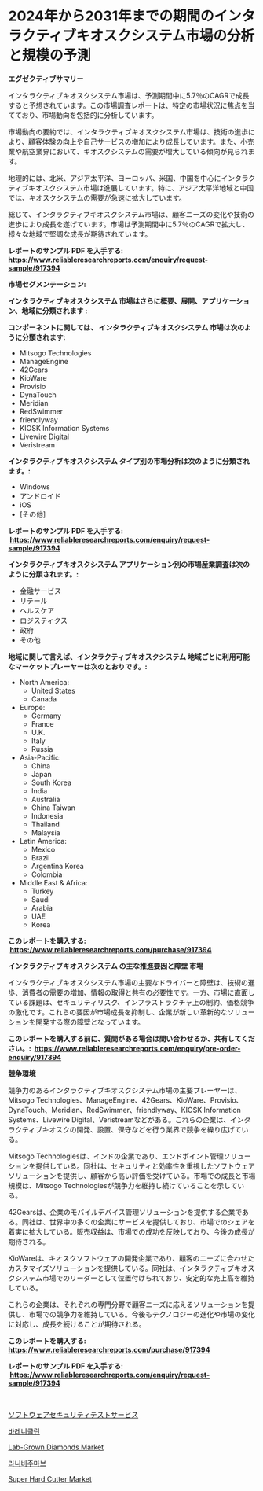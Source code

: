 <p><h1>2024年から2031年までの期間のインタラクティブキオスクシステム市場の分析と規模の予測</h1></p><p><strong>エグゼクティブサマリー</strong></p>
<p><p>インタラクティブキオスクシステム市場は、予測期間中に5.7％のCAGRで成長すると予想されています。この市場調査レポートは、特定の市場状況に焦点を当てており、市場動向を包括的に分析しています。</p><p>市場動向の要約では、インタラクティブキオスクシステム市場は、技術の進歩により、顧客体験の向上や自己サービスの増加により成長しています。また、小売業や航空業界において、キオスクシステムの需要が増大している傾向が見られます。</p><p>地理的には、北米、アジア太平洋、ヨーロッパ、米国、中国を中心にインタラクティブキオスクシステム市場は進展しています。特に、アジア太平洋地域と中国では、キオスクシステムの需要が急速に拡大しています。</p><p>総じて、インタラクティブキオスクシステム市場は、顧客ニーズの変化や技術の進歩により成長を遂げています。市場は予測期間中に5.7％のCAGRで拡大し、様々な地域で堅調な成長が期待されています。</p></p>
<p><strong>レポートのサンプル PDF を入手する: <a href="https://www.reliableresearchreports.com/enquiry/request-sample/917394">https://www.reliableresearchreports.com/enquiry/request-sample/917394</a></strong></p>
<p><strong>市場セグメンテーション:</strong></p>
<p><strong> インタラクティブキオスクシステム 市場はさらに概要、展開、アプリケーション、地域に分類されます :</strong></p>
<p><strong>コンポーネントに関しては、 インタラクティブキオスクシステム 市場は次のように分類されます: &nbsp;</strong></p>
<p><ul><li>Mitsogo Technologies</li><li>ManageEngine</li><li>42Gears</li><li>KioWare</li><li>Provisio</li><li>DynaTouch</li><li>Meridian</li><li>RedSwimmer</li><li>friendlyway</li><li>KIOSK Information Systems</li><li>Livewire Digital</li><li>Veristream</li></ul></p>
<p><strong> インタラクティブキオスクシステム タイプ別の市場分析は次のように分類されます。:</strong></p>
<p><ul><li>Windows</li><li>アンドロイド</li><li>iOS</li><li>[その他]</li></ul></p>
<p><strong>レポートのサンプル PDF を入手する: &nbsp;<a href="https://www.reliableresearchreports.com/enquiry/request-sample/917394">https://www.reliableresearchreports.com/enquiry/request-sample/917394</a></strong></p>
<p><strong> インタラクティブキオスクシステム アプリケーション別の市場産業調査は次のように分類されます。:</strong></p>
<p><ul><li>金融サービス</li><li>リテール</li><li>ヘルスケア</li><li>ロジスティクス</li><li>政府</li><li>その他</li></ul></p>
<p><strong>地域に関して言えば、インタラクティブキオスクシステム 地域ごとに利用可能なマーケットプレーヤーは次のとおりです。:</strong></p>
<p><ul>
    <li>
        North America:
        <ul>
            <li>United States</li>
            <li>Canada</li>
        </ul>
    </li>
    <li>
        Europe:
        <ul>
            <li>Germany</li>
            <li>France</li>
            <li>U.K.</li>
            <li>Italy</li>
            <li>Russia</li>
        </ul>
    </li>
    <li>
        Asia-Pacific:
        <ul>
            <li>China</li>
            <li>Japan</li>
            <li>South Korea</li>
            <li>India</li>
            <li>Australia</li>
            <li>China Taiwan</li>
            <li>Indonesia</li>
            <li>Thailand</li>
            <li>Malaysia</li>
        </ul>
    </li>
    <li>
        Latin America:
        <ul>
            <li>Mexico</li>
            <li>Brazil</li>
            <li>Argentina Korea</li>
            <li>Colombia</li>
        </ul>
    </li>
    <li>
        Middle East & Africa:
        <ul>
            <li>Turkey</li>
            <li>Saudi</li>
            <li>Arabia</li>
            <li>UAE</li>
            <li>Korea</li>
        </ul>
    </li>
    </ul></p>
<p><strong>このレポートを購入する: &nbsp;<a href="https://www.reliableresearchreports.com/purchase/917394">https://www.reliableresearchreports.com/purchase/917394</a></strong></p>
<p><strong>インタラクティブキオスクシステム の主な推進要因と障壁 市場</strong></p>
<p><p>インタラクティブキオスクシステム市場の主要なドライバーと障壁は、技術の進歩、消費者の需要の増加、情報の取得と共有の必要性です。一方、市場に直面している課題は、セキュリティリスク、インフラストラクチャ上の制約、価格競争の激化です。これらの要因が市場成長を抑制し、企業が新しい革新的なソリューションを開発する際の障壁となっています。</p></p>
<p><strong>このレポートを購入する前に、質問がある場合は問い合わせるか、共有してください。:&nbsp; <a href="https://www.reliableresearchreports.com/enquiry/pre-order-enquiry/917394">https://www.reliableresearchreports.com/enquiry/pre-order-enquiry/917394</a></strong></p>
<p><strong>競争環境</strong></p>
<p><p>競争力のあるインタラクティブキオスクシステム市場の主要プレーヤーは、Mitsogo Technologies、ManageEngine、42Gears、KioWare、Provisio、DynaTouch、Meridian、RedSwimmer、friendlyway、KIOSK Information Systems、Livewire Digital、Veristreamなどがある。これらの企業は、インタラクティブキオスクの開発、設置、保守などを行う業界で競争を繰り広げている。</p><p>Mitsogo Technologiesは、インドの企業であり、エンドポイント管理ソリューションを提供している。同社は、セキュリティと効率性を重視したソフトウェアソリューションを提供し、顧客から高い評価を受けている。市場での成長と市場規模は、Mitsogo Technologiesが競争力を維持し続けていることを示している。</p><p>42Gearsは、企業のモバイルデバイス管理ソリューションを提供する企業である。同社は、世界中の多くの企業にサービスを提供しており、市場でのシェアを着実に拡大している。販売収益は、市場での成功を反映しており、今後の成長が期待される。</p><p>KioWareは、キオスクソフトウェアの開発企業であり、顧客のニーズに合わせたカスタマイズソリューションを提供している。同社は、インタラクティブキオスクシステム市場でのリーダーとして位置付けられており、安定的な売上高を維持している。</p><p>これらの企業は、それぞれの専門分野で顧客ニーズに応えるソリューションを提供し、市場での競争力を維持している。今後もテクノロジーの進化や市場の変化に対応し、成長を続けることが期待される。</p></p>
<p><strong>このレポートを購入する: &nbsp; <a href="https://www.reliableresearchreports.com/purchase/917394">https://www.reliableresearchreports.com/purchase/917394</a></strong></p>
<p><strong>レポートのサンプル PDF を入手する: &nbsp;<a href="https://www.reliableresearchreports.com/enquiry/request-sample/917394">https://www.reliableresearchreports.com/enquiry/request-sample/917394</a></strong><strong></strong></p>
<p>&nbsp;</p>
<p><p><a href="https://github.com/mreklxf44233/Market-Research-Report-List-1/blob/main/6501928183325.md">ソフトウェアセキュリティテストサービス</a></p><p><a href="https://github.com/vsr06p4p49/Market-Research-Report-List-1/blob/main/1068311183389.md">바레니클린</a></p><p><a href="https://issuu.com/reportprime-2/docs/lab-grown-diamonds-market-size-2030.pptx">Lab-Grown Diamonds Market</a></p><p><a href="https://github.com/oajzkywllm460/Market-Research-Report-List-1/blob/main/2970178183388.md">라니비주마브</a></p><p><a href="https://issuu.com/reportprime-2/docs/super-hard-cutter-market-size-2030.pptx">Super Hard Cutter Market</a></p></p>